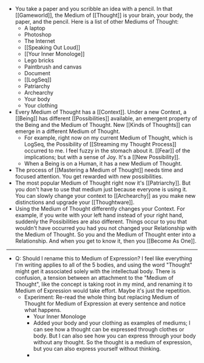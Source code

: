 - You take a paper and you scribble an idea with a pencil. In that [[Gameworld]], the Medium of [[Thought]] is your brain, your body, the paper, and the pencil. Here is a list of other Mediums of Thought:
	- A laptop
	- Photoshop
	- The Internet
	- [[Speaking Out Loud]]
	- [[Your Inner Monologe]]
	- Lego bricks
	- Paintbrush and canvas
	- Document
	- [[LogSeq]]
	- Patriarchy
	- Archearchy
	- Your body
	- Your clothing
- Every Medium of Thought has a [[Context]]. Under a new Context, a [[Being]] has different [[Possibilities]] available, an emergent property of the Being and the Medium of Thought. New [[Kinds of Thoughts]] can emerge in a different Medium of Thought.
	- For example, right now on my current Medium of Thought, which is LogSeq, the Possibility of [[Streaming my Thought Process]] occurred to me. I feel fuzzy in the stomach about it. [[Fear]] of the implications; but with a sense of Joy. It's a [[New Possibility]].
	- When a Being is on a Human, it has a new Medium of Thought.
- The process of [[Mastering a Medium of Thought]] needs time and focused attention. You get rewarded with new possibilities.
- The most popular Medium of Thought right now it's [[Patriarchy]]. But you don't have to use that medium just because everyone is using it. You can slowly change your context to [[Archearchy]] as you make new distinctions and upgrade your [[Thoughtware]].
- Using the Medium of Thought differently changes your Context. For example, if you write with your left hand instead of your right hand, suddenly the Possibilities are also different. Things occur to you that wouldn't have occurred you had you not changed your Relationship with the Medium of Thought. So you and the Medium of Thought enter into a Relationship. And when you get to know it, then you [[Become As One]].
- ----
- Q: Should I rename this to Medium of Expression? I feel like everything I'm writing applies to all of the 5 bodies, and using the word "Thought" might get it associated solely with the intellectual body. There is confusion, a tension between an attachment to the "Medium of Thought", like the concept is taking root in my mind, and renaming it to Medium of Expression would take effort. Maybe it's just the repetition.
	- Experiment: Re-read the whole thing but replacing Medium of Thought for Medium of Expression at every sentence and notice what happens.
		- Your Inner Monologe
		- Added your body and your clothing as examples of mediums; I can see how a thought can be expressed through clothes or body. But I can also see how you can express through your body without any thought. So the thought is a medium of expression, but you can also express yourself without thinking.
		-